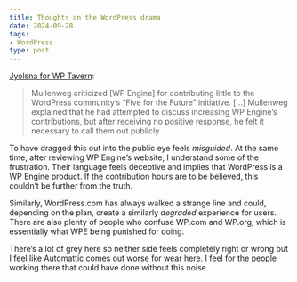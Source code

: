 ```yaml
---
title: Thoughts on the WordPress drama
date: 2024-09-28
tags:
- WordPress
type: post
---
```


[Jyolsna for WP Tavern](https://wptavern.com/highlights-from-matt-mullenwegs-spiciest-word-camp-presentation-at-wordcamp-us-2024):

> Mullenweg criticized [WP Engine] for contributing little to the WordPress community’s “Five for the Future” initiative. […] Mullenweg explained that he had attempted to discuss increasing WP Engine’s contributions, but after receiving no positive response, he felt it necessary to call them out publicly.

To have dragged this out into the public eye feels *misguided*. At the same time, after reviewing WP Engine’s website, I understand some of the frustration. Their language feels deceptive and implies that WordPress is a WP Engine product. If the contribution hours are to be believed, this couldn’t be further from the truth.

Similarly, WordPress.com has always walked a strange line and could, depending on the plan, create a similarly *degraded* experience for users. There are also plenty of people who confuse WP.com and WP.org, which is essentially what WPE being punished for doing.

There’s a lot of grey here so neither side feels completely right or wrong but I feel like Automattic comes out worse for wear here. I feel for the people working there that could have done without this noise.